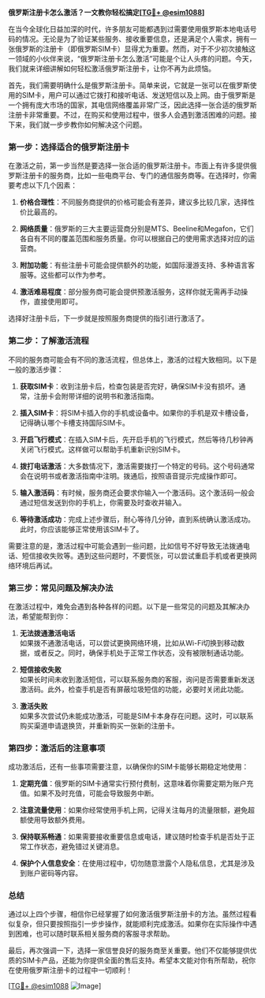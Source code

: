 **俄罗斯注册卡怎么激活？一文教你轻松搞定[[TG💪+ @esim1088](https://t.me/s/esim1088)]**

在当今全球化日益加深的时代，许多朋友可能都遇到过需要使用俄罗斯本地电话号码的情况。无论是为了验证某些服务、接收重要信息，还是满足个人需求，拥有一张俄罗斯的注册卡（即俄罗斯SIM卡）显得尤为重要。然而，对于不少初次接触这一领域的小伙伴来说，“俄罗斯注册卡怎么激活”可能是个让人头疼的问题。今天，我们就来详细讲解如何轻松激活俄罗斯注册卡，让你不再为此烦恼。

首先，我们需要明确什么是俄罗斯注册卡。简单来说，它就是一张可以在俄罗斯使用的SIM卡，用户可以通过它拨打和接听电话、发送短信以及上网。由于俄罗斯是一个拥有庞大市场的国家，其电信网络覆盖非常广泛，因此选择一张合适的俄罗斯注册卡非常重要。不过，在购买和使用过程中，很多人会遇到激活困难的问题。接下来，我们就一步步教你如何解决这个问题。

### 第一步：选择适合的俄罗斯注册卡

在激活之前，第一步当然是要选择一张合适的俄罗斯注册卡。市面上有许多提供俄罗斯注册卡的服务商，比如一些电商平台、专门的通信服务商等。在选择时，你需要考虑以下几个因素：

1. **价格合理性**：不同服务商提供的价格可能会有差异，建议多比较几家，选择性价比最高的。
   
2. **网络质量**：俄罗斯的三大主要运营商分别是MTS、Beeline和Megafon，它们各自有不同的覆盖范围和服务质量。你可以根据自己的使用需求选择对应的运营商。

3. **附加功能**：有些注册卡可能会提供额外的功能，如国际漫游支持、多种语言客服等。这些都可以作为参考。

4. **激活难易程度**：部分服务商可能会提供预激活服务，这样你就无需再手动操作，直接使用即可。

选择好注册卡后，下一步就是按照服务商提供的指引进行激活了。

### 第二步：了解激活流程

不同的服务商可能会有不同的激活流程，但总体上，激活的过程大致相同。以下是一般的激活步骤：

1. **获取SIM卡**：收到注册卡后，检查包装是否完好，确保SIM卡没有损坏。通常，注册卡会附带详细的说明书和激活指南。

2. **插入SIM卡**：将SIM卡插入你的手机或设备中。如果你的手机是双卡槽设备，记得确认哪个卡槽支持国际SIM卡。

3. **开启飞行模式**：在插入SIM卡后，先开启手机的飞行模式，然后等待几秒钟再关闭飞行模式。这样做可以帮助手机重新识别SIM卡。

4. **拨打电话激活**：大多数情况下，激活需要拨打一个特定的号码。这个号码通常会在说明书或者激活指南中注明。拨通后，按照语音提示完成操作即可。

5. **输入激活码**：有时候，服务商还会要求你输入一个激活码。这个激活码一般会通过短信发送到你的手机上，你需要及时查收并输入。

6. **等待激活成功**：完成上述步骤后，耐心等待几分钟，直到系统确认激活成功。此时，你应该能够正常使用该SIM卡了。

需要注意的是，激活过程中可能会遇到一些问题，比如信号不好导致无法拨通电话、短信接收失败等。遇到这些问题时，不要慌张，可以尝试重启手机或者更换网络环境后再试。

### 第三步：常见问题及解决办法

在激活过程中，难免会遇到各种各样的问题。以下是一些常见的问题及其解决办法，希望能帮到你：

1. **无法拨通激活电话**  
   如果拨不通激活电话，可以尝试更换网络环境，比如从Wi-Fi切换到移动数据，或者反之。同时，确保手机处于正常工作状态，没有被限制通话功能。

2. **短信接收失败**  
   如果长时间未收到激活短信，可以联系服务商的客服，询问是否需要重新发送激活码。此外，检查手机是否有屏蔽垃圾短信的功能，必要时关闭此功能。

3. **激活失败**  
   如果多次尝试仍未能成功激活，可能是SIM卡本身存在问题。这时，可以联系购买渠道申请退换货，并重新购买一张新的注册卡。

### 第四步：激活后的注意事项

成功激活后，还有一些事项需要注意，以确保你的SIM卡能够长期稳定地使用：

1. **定期充值**：俄罗斯的SIM卡通常实行预付费制，这意味着你需要定期为账户充值。如果不及时充值，可能会导致服务中断。

2. **注意流量使用**：如果你经常使用手机上网，记得关注每月的流量限额，避免超额使用导致额外费用。

3. **保持联系畅通**：如果需要接收重要信息或电话，建议随时检查手机是否处于正常工作状态，避免错过关键消息。

4. **保护个人信息安全**：在使用过程中，切勿随意泄露个人隐私信息，尤其是涉及到账户密码等内容。

### 总结

通过以上四个步骤，相信你已经掌握了如何激活俄罗斯注册卡的方法。虽然过程看似复杂，但只要按照指引一步步操作，就能顺利完成激活。如果你在实际操作中遇到困难，也可以随时联系相关服务商的客服寻求帮助。

最后，再次强调一下，选择一家信誉良好的服务商至关重要。他们不仅能够提供优质的SIM卡产品，还能为你提供全面的售后支持。希望本文能对你有所帮助，祝你在使用俄罗斯注册卡的过程中一切顺利！

[[TG💪+ @esim1088](https://t.me/s/esim1088) ![Image](https://i.postimg.cc/4NQfJmqS/Snipaste-2025-05-13-00-14-12.png)]